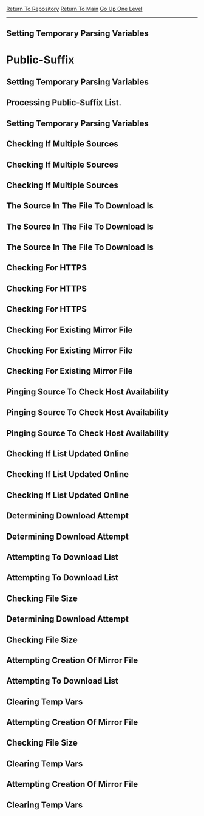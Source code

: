 [Return To Repository](https://github.com/DigitalWarrior/piholeparser/)
[Return To Main](https://github.com/DigitalWarrior/piholeparser/blob/master/RecentRunLogs/Mainlog.md)
[Go Up One Level](https://github.com/DigitalWarrior/piholeparser/blob/master/RecentRunLogs/TopLevelScripts/15-Processing-Top-Level-Domains.md)
____________________________________
## Setting Temporary Parsing Variables
# Public-Suffix
## Setting Temporary Parsing Variables
## Processing Public-Suffix List.
## Setting Temporary Parsing Variables
## Checking If Multiple Sources
## Checking If Multiple Sources
## Checking If Multiple Sources
## The Source In The File To Download Is
## The Source In The File To Download Is
## The Source In The File To Download Is
## Checking For HTTPS
## Checking For HTTPS
## Checking For HTTPS
## Checking For Existing Mirror File
## Checking For Existing Mirror File
## Checking For Existing Mirror File
## Pinging Source To Check Host Availability
## Pinging Source To Check Host Availability
## Pinging Source To Check Host Availability
## Checking If List Updated Online
## Checking If List Updated Online
## Checking If List Updated Online
## Determining Download Attempt
## Determining Download Attempt
## Attempting To Download List
## Attempting To Download List
## Checking File Size
## Determining Download Attempt
## Checking File Size
## Attempting Creation Of Mirror File
## Attempting To Download List
## Clearing Temp Vars
## Attempting Creation Of Mirror File
## Checking File Size
## Clearing Temp Vars
## Attempting Creation Of Mirror File
## Clearing Temp Vars
